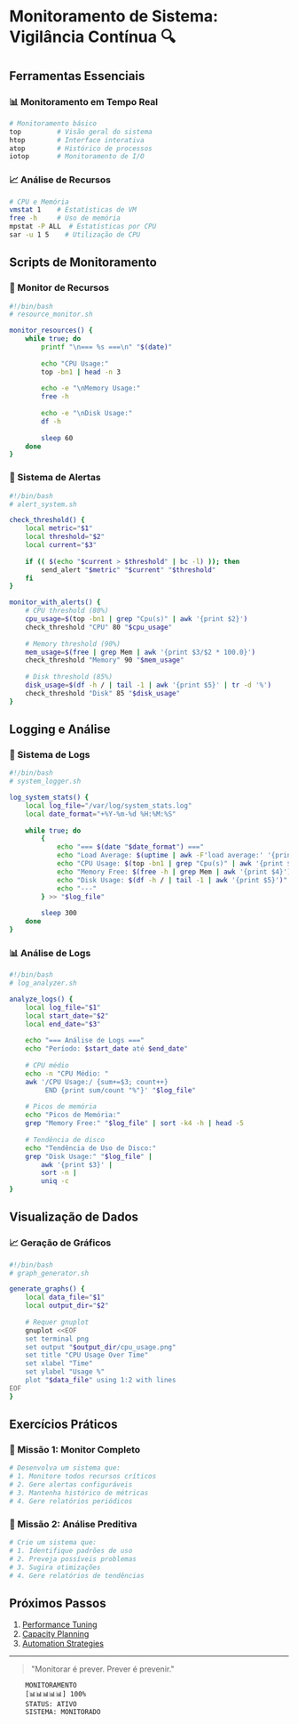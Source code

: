 # Monitoramento de Sistema: Vigilância Contínua 🔍

## Ferramentas Essenciais

### 📊 Monitoramento em Tempo Real
```bash
# Monitoramento básico
top         # Visão geral do sistema
htop        # Interface interativa
atop        # Histórico de processos
iotop       # Monitoramento de I/O
```

### 📈 Análise de Recursos
```bash
# CPU e Memória
vmstat 1    # Estatísticas de VM
free -h     # Uso de memória
mpstat -P ALL  # Estatísticas por CPU
sar -u 1 5    # Utilização de CPU
```

## Scripts de Monitoramento

### 🔄 Monitor de Recursos
```bash
#!/bin/bash
# resource_monitor.sh

monitor_resources() {
    while true; do
        printf "\n=== %s ===\n" "$(date)"
        
        echo "CPU Usage:"
        top -bn1 | head -n 3
        
        echo -e "\nMemory Usage:"
        free -h
        
        echo -e "\nDisk Usage:"
        df -h
        
        sleep 60
    done
}
```

### 🚨 Sistema de Alertas
```bash
#!/bin/bash
# alert_system.sh

check_threshold() {
    local metric="$1"
    local threshold="$2"
    local current="$3"
    
    if (( $(echo "$current > $threshold" | bc -l) )); then
        send_alert "$metric" "$current" "$threshold"
    fi
}

monitor_with_alerts() {
    # CPU threshold (80%)
    cpu_usage=$(top -bn1 | grep "Cpu(s)" | awk '{print $2}')
    check_threshold "CPU" 80 "$cpu_usage"
    
    # Memory threshold (90%)
    mem_usage=$(free | grep Mem | awk '{print $3/$2 * 100.0}')
    check_threshold "Memory" 90 "$mem_usage"
    
    # Disk threshold (85%)
    disk_usage=$(df -h / | tail -1 | awk '{print $5}' | tr -d '%')
    check_threshold "Disk" 85 "$disk_usage"
}
```

## Logging e Análise

### 📝 Sistema de Logs
```bash
#!/bin/bash
# system_logger.sh

log_system_stats() {
    local log_file="/var/log/system_stats.log"
    local date_format="+%Y-%m-%d %H:%M:%S"
    
    while true; do
        {
            echo "=== $(date "$date_format") ==="
            echo "Load Average: $(uptime | awk -F'load average:' '{print $2}')"
            echo "CPU Usage: $(top -bn1 | grep "Cpu(s)" | awk '{print $2}')"
            echo "Memory Free: $(free -h | grep Mem | awk '{print $4}')"
            echo "Disk Usage: $(df -h / | tail -1 | awk '{print $5}')"
            echo "---"
        } >> "$log_file"
        
        sleep 300
    done
}
```

### 📊 Análise de Logs
```bash
#!/bin/bash
# log_analyzer.sh

analyze_logs() {
    local log_file="$1"
    local start_date="$2"
    local end_date="$3"
    
    echo "=== Análise de Logs ==="
    echo "Período: $start_date até $end_date"
    
    # CPU médio
    echo -n "CPU Médio: "
    awk '/CPU Usage:/ {sum+=$3; count++} 
         END {print sum/count "%"}' "$log_file"
    
    # Picos de memória
    echo "Picos de Memória:"
    grep "Memory Free:" "$log_file" | sort -k4 -h | head -5
    
    # Tendência de disco
    echo "Tendência de Uso de Disco:"
    grep "Disk Usage:" "$log_file" | 
        awk '{print $3}' | 
        sort -n | 
        uniq -c
}
```

## Visualização de Dados

### 📈 Geração de Gráficos
```bash
#!/bin/bash
# graph_generator.sh

generate_graphs() {
    local data_file="$1"
    local output_dir="$2"
    
    # Requer gnuplot
    gnuplot <<EOF
    set terminal png
    set output "$output_dir/cpu_usage.png"
    set title "CPU Usage Over Time"
    set xlabel "Time"
    set ylabel "Usage %"
    plot "$data_file" using 1:2 with lines
EOF
}
```

## Exercícios Práticos

### 🎯 Missão 1: Monitor Completo
```bash
# Desenvolva um sistema que:
# 1. Monitore todos recursos críticos
# 2. Gere alertas configuráveis
# 3. Mantenha histórico de métricas
# 4. Gere relatórios periódicos
```

### 🎯 Missão 2: Análise Preditiva
```bash
# Crie um sistema que:
# 1. Identifique padrões de uso
# 2. Preveja possíveis problemas
# 3. Sugira otimizações
# 4. Gere relatórios de tendências
```

## Próximos Passos

1. [Performance Tuning](performance-tuning.md)
2. [Capacity Planning](capacity-planning.md)
3. [Automation Strategies](automation-strategies.md)

---

> "Monitorar é prever. Prever é prevenir."

```ascii
    MONITORAMENTO
    [📊📊📊📊📊] 100%
    STATUS: ATIVO
    SISTEMA: MONITORADO
```